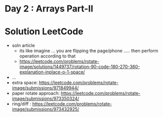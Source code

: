 # Day 2 : Arrays Part-II

# Solution LeetCode

- soln article
  - its like imagine ... you are flipping the page/phone ..... then perform operation according to that
  - https://leetcode.com/problems/rotate-image/solutions/1449737/rotation-90-code-180-270-360-explanation-inplace-o-1-space/
- ...
- extra space: https://leetcode.com/problems/rotate-image/submissions/971849944/
- paper rotate approach: https://leetcode.com/problems/rotate-image/submissions/973350324/
- ring/diff : https://leetcode.com/problems/rotate-image/submissions/973432925/
